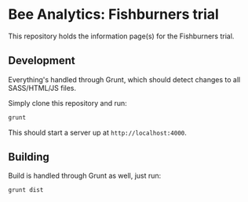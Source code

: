 # Bee Analytics: Fishburners trial

This repository holds the information page(s) for the Fishburners trial.

## Development
Everything's handled through Grunt, which should detect changes to all SASS/HTML/JS files.

Simply clone this repository and run:
```bash
grunt
```

This should start a server up at `http://localhost:4000`.

## Building
Build is handled through Grunt as well, just run:
```bash
grunt dist
```
